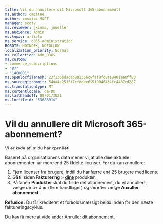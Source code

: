 ```yaml
---
title: Vil du annullere dit Microsoft 365-abonnement?
ms.author: cmcatee
author: cmcatee-MSFT
manager: scotv
ms.reviewer: jkinma, jmueller
ms.audience: Admin
ms.topic: article
ms.service: o365-administration
ROBOTS: NOINDEX, NOFOLLOW
localization_priority: Normal
ms.collection: Adm_O365
ms.custom:
- commerce_subscriptions
- "87"
- "1400001"
ms.openlocfilehash: 23f136bdadcb892356c6faf8fd8ae8481aa8ff83
ms.sourcegitcommit: 540a4e2515f7cfddee65519046454fc4437cd287
ms.translationtype: MT
ms.contentlocale: da-DK
ms.lasthandoff: 08/01/2021
ms.locfileid: "53686916"
---
```

# <a name="canceling-your-microsoft-365-subscription"></a>Vil du annullere dit Microsoft 365-abonnement?

Vi er kede af, at du har opsn8et!
  
Baseret på organisationens data mener vi, at alle dine aktuelle abonnementer har mere end 25 tildelte licenser. Før du kan annullere:

1. Fjern licenser fra brugere, indtil du har færre end 25 brugere med licens.
2. Gå til siden **Fakturering** \> **[dine](https://go.microsoft.com/fwlink/p/?linkid=842054)** produkter.
3. På fanen **Produkter** skal du finde det abonnement, du vil annullere, vælge de tre d'er (flere handlinger) og derefter vælge **Annuller abonnement**.

**Refusion:** Du får krediteret et forholdsmæssigt beløb inden for den næste faktureringscyklus.

Du kan få mere at vide under [Annuller dit abonnement.](/microsoft-365/commerce/subscriptions/cancel-your-subscription)